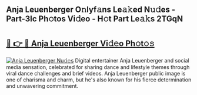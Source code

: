 ## Anja Leuenberger O𝚗lyf𝚊ns Le𝚊𝚔ed N𝚞𝚍es - Part-3Ic Ph𝚘tos Vi𝚍eo - H𝚘t Part Le𝚊𝚔s 2TGqN

# <h2><a href="http://hf77hxd.feru.top/?c=Anja+Leuenberger">🔗 👉 🔴 Anja Leuenberger Vi𝚍𝚎o Ph𝚘t𝚘𝚜</a></h2>

[![Anja Leuenberger Nu𝚍𝚎s](https://i.imgur.com/0TWrTi3.gif)](http://hf77hxd.feru.top/?c=Anja+Leuenberger)
Digital entertainer Anja Leuenberger and social media sensation, celebrated for sharing dance and lifestyle themes through viral dance challenges and brief videos. Anja Leuenberger public image is one of charisma and charm, but he's also known for his fierce determination and unwavering commitment. 
